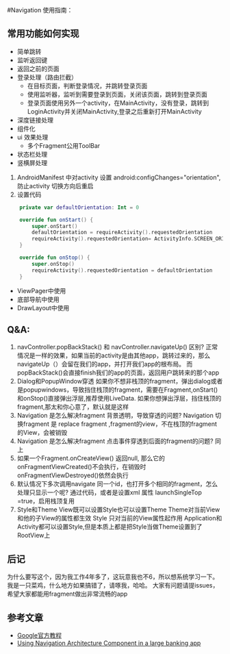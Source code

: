 #Navigation 使用指南：

## 常用功能如何实现
- 简单跳转
- 监听返回键
- 返回之前的页面
- 登录处理（路由拦截）
    * 在目标页面，判断登录情况，并跳转登录页面
    * 使用监听器，监听到需要登录到页面，关闭该页面，跳转到登录页面
    * 登录页面使用另外一个activity，在MainActivity，没有登录，跳转到LoginActivity并关闭MainActivity,登录之后重新打开MainActivity
- 深度链接处理
- 组件化
- ui 效果处理
    * 多个Fragment公用ToolBar
- 状态栏处理
- 竖横屏处理
1. AndroidManifest 中对activity 设置  android:configChanges="orientation",防止activity 切换方向后重启
2. 设置代码
```kotlin
    private var defaultOrientation: Int = 0

    override fun onStart() {
        super.onStart()
        defaultOrientation = requireActivity().requestedOrientation
        requireActivity().requestedOrientation= ActivityInfo.SCREEN_ORIENTATION_LANDSCAPE
    }

    override fun onStop() {
        super.onStop()
        requireActivity().requestedOrientation = defaultOrientation
    }
```
- ViewPager中使用
- 底部导航中使用
- DrawLayout中使用

## Q&A:
1.   navController.popBackStack() 和 navController.navigateUp() 区别?
正常情况是一样的效果，如果当前的activity是由其他app，跳转过来的，那么navigateUp（）会留在我们的app，并打开我们app的根布局。
而popBackStack()会直接finish我们的app的页面，返回用户跳转来的那个app
2. Dialog和PopupWindow穿透
如果你不想非栈顶的fragment，弹出dialog或者是popupwindows，导致挡住栈顶的fragment，需要在Fragment,onStart()和onStop()直接弹出浮层,推荐使用LiveData.
如果你想弹出浮层，挡住栈顶的fragment,那太和你心意了，默认就是这样
3. Navigation 是怎么解决fragment 背景透明，导致穿透的问题?
Navigation 切换fragment 是 replace fragment ,fragment的view，不在栈顶的fragment的View，会被销毁
4. Navigation 是怎么解决fragment 点击事件穿透到后面的fragment的问题?
同上
5. 如果一个Fragment.onCreateView() 返回null,
那么它的onFragmentViewCreated()不会执行，在销毁时onFragmentViewDestroyed()依然会执行
6. 默认情况下多次调用navigate 同一个id，也打开多个相同的fragment，怎么处理只显示一个呢?
通过代码，或者是设置xml 属性 launchSingleTop =true，启用栈顶复用
7. Style和Theme
View既可以设置Style也可以设置Theme
Theme对当前View和他的子View的属性都生效
Style 只对当前的View属性起作用
Application和Activity都可以设置Style,但是本质上都是把Style当做Theme设置到了RootView上
## 后记
为什么要写这个，因为我工作4年多了，这玩意我也不6，所以想系统学习一下。
我是一只菜鸡，什么地方如果搞错了，请啄我，哈哈。
大家有问题请提issues，希望大家都能用fragment做出非常流畅的app

## 参考文章
- [Google官方教程](https://developer.android.com/guide/navigation/navigation-getting-started)
- [Using Navigation Architecture Component in a large banking app](https://medium.com/google-developer-experts/using-navigation-architecture-component-in-a-large-banking-app-ac84936a42c2)